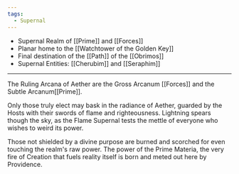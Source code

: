 ```yaml
---
tags:
  - Supernal
---
```

- Supernal Realm of [[Prime]] and [[Forces]]
- Planar home to the [[Watchtower of the Golden Key]]
- Final destination of the [[Path]] of the [[Obrimos]]
- Supernal Entities: [[Cherubim]] and [[Seraphim]]

---

The Ruling Arcana of Aether are the Gross Arcanum [[Forces]] and the Subtle Arcanum[[Prime]].

Only those truly elect may bask in the radiance of Aether, guarded by the Hosts with their swords of flame and righteousness. Lightning spears though the sky, as the Flame Supernal tests the mettle of everyone who wishes to weird its power. 

Those not shielded by a divine purpose are burned and scorched for even touching the realm's raw power. The power of the Prime Materia, the very fire of Creation that fuels reality itself is born and meted out here by Providence.


